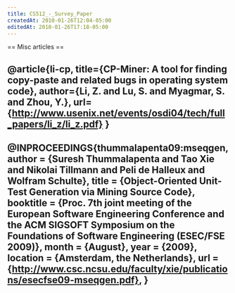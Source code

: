 ```yaml
---
title: CS512_-_Survey_Paper
createdAt: 2010-01-26T12:04-05:00
editedAt: 2010-01-26T17:18-05:00
---
```


== Misc articles ==

@article{li-cp,
  title={CP-Miner: A tool for finding copy-paste and related bugs in operating system code},
  author={Li, Z. and Lu, S. and Myagmar, S. and Zhou, Y.},
  url={http://www.usenix.net/events/osdi04/tech/full_papers/li_z/li_z.pdf}
}
----
@INPROCEEDINGS{thummalapenta09:mseqgen,
    author = {Suresh Thummalapenta and Tao Xie and Nikolai Tillmann and Peli de Halleux and Wolfram Schulte},
    title = {Object-Oriented Unit-Test Generation via Mining Source Code},
    booktitle = {Proc. 7th joint meeting of the European Software Engineering Conference and the ACM SIGSOFT Symposium on the Foundations of Software Engineering (ESEC/FSE 2009)},
    month = {August},
    year = {2009}, 
    location = {Amsterdam, the Netherlands},
    url = {http://www.csc.ncsu.edu/faculty/xie/publications/esecfse09-mseqgen.pdf},
}
----

